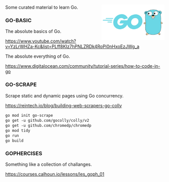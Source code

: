 Some curated material to learn Go.
<img align="right" width="200" src="gopher.png">

### GO-BASIC
The absolute basics of Go.

https://www.youtube.com/watch?v=YzLrWHZa-Kc&list=PLff8KIz7hPNLZRDk4RoPi0nHxoEzJWg_a

The absolute everything of Go.

https://www.digitalocean.com/community/tutorial-series/how-to-code-in-go


### GO-SCRAPE 
Scrape static and dynamic pages using Go concurrency.

https://reintech.io/blog/building-web-scrapers-go-colly

    go mod init go-scrape
    go get -u github.com/gocolly/colly/v2
    go get -u github.com/chromedp/chromedp
    go mod tidy
    go run 
    go build

### GOPHERCISES
Something like a collection of challanges. 

https://courses.calhoun.io/lessons/les_goph_01


